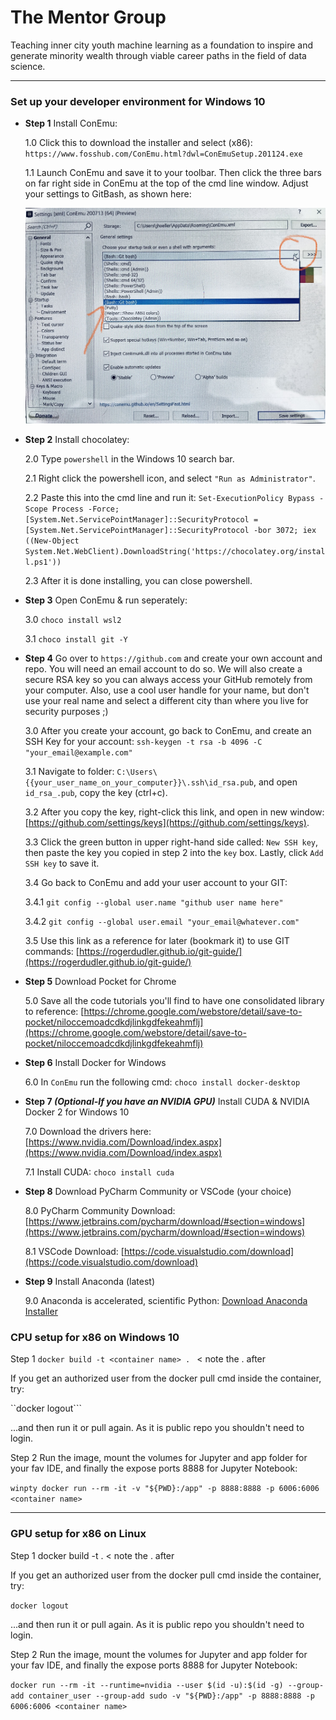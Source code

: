 # The Mentor Group
Teaching inner city youth machine learning as a foundation to inspire and generate minority wealth through viable career paths in the field of data science.

-------------------------------------------------------------

### Set up your developer environment for Windows 10

 - <strong>Step 1</strong> Install ConEmu:
   
   1.0 Click this to download the installer and select (x86): ```https://www.fosshub.com/ConEmu.html?dwl=ConEmuSetup.201124.exe```

   1.1 Launch ConEmu and save it to your toolbar. Then click the three bars on far right side in ConEmu at the top of the cmd line window. Adjust your settings to GitBash, as shown here:
      
      ![a](./img/con_emu.jpg)


 - <strong>Step 2</strong> Install chocolatey:

   2.0 Type ```powershell``` in the Windows 10 search bar.

   2.1 Right click the powershell icon, and select ```"Run as Administrator"```.  

   2.2 Paste this into the cmd line and run it: ```Set-ExecutionPolicy Bypass -Scope Process -Force; [System.Net.ServicePointManager]::SecurityProtocol = [System.Net.ServicePointManager]::SecurityProtocol -bor 3072; iex ((New-Object System.Net.WebClient).DownloadString('https://chocolatey.org/install.ps1'))```

   2.3 After it is done installing, you can close powershell.



 - <strong>Step 3</strong> Open ConEmu & run seperately: 

   3.0 ```choco install wsl2```
   
   3.1 ```choco install git -Y```

   
 - <strong>Step 4</strong> Go over to ```https://github.com``` and create your own account and repo. You will need an email account to do so. We will also create a secure RSA key so you can always access your GitHub remotely from your computer. Also, use a cool user handle for your name, but don't use your real name and select a different city than where you live for security purposes ;)

   3.0 After you create your account, go back to ConEmu, and create an SSH Key for your account: ```ssh-keygen -t rsa -b 4096 -C "your_email@example.com"```

   3.1 Navigate to folder: ```C:\Users\{{your_user_name_on_your_computer}}\.ssh\id_rsa.pub```, and open ```id_rsa_.pub```, copy the key (ctrl+c).

   3.2 After you copy the key, right-click this link, and open in new window: [https://github.com/settings/keys](https://github.com/settings/keys).
  
   3.3  Click the green button in upper right-hand side called: ```New SSH key```, then paste the key you copied in step 2 into the ```key``` box. Lastly, click ```Add SSH key``` to save it.

   3.4 Go back to ConEmu and add your user account to your GIT:

      3.4.1  ``` git config --global user.name "github user name here" ```

      3.4.2  ``` git config --global user.email "your_email@whatever.com" ```

   3.5 Use this link as a reference for later (bookmark it) to use GIT commands: [https://rogerdudler.github.io/git-guide/](https://rogerdudler.github.io/git-guide/)


 - <strong>Step 5</strong> Download Pocket for Chrome

   5.0 Save all the code tutorials you'll find to have one consolidated library to reference: [https://chrome.google.com/webstore/detail/save-to-pocket/niloccemoadcdkdjlinkgdfekeahmflj](https://chrome.google.com/webstore/detail/save-to-pocket/niloccemoadcdkdjlinkgdfekeahmflj)


 - <strong>Step 6</strong> Install Docker for Windows

   6.0 In ```ConEmu``` run the following cmd: ```choco install docker-desktop```


 - <strong>Step 7 <em>(Optional-If you have an NVIDIA GPU)</em></strong> Install CUDA & NVIDIA Docker 2 for Windows 10

   7.0 Download the drivers here: [https://www.nvidia.com/Download/index.aspx](https://www.nvidia.com/Download/index.aspx)

   7.1 Install CUDA: ```choco install cuda```  


 - <strong>Step 8</strong> Download PyCharm Community or VSCode (your choice)
  
   8.0 PyCharm Community Download: [https://www.jetbrains.com/pycharm/download/#section=windows](https://www.jetbrains.com/pycharm/download/#section=windows)

   8.1 VSCode Download: [https://code.visualstudio.com/download](https://code.visualstudio.com/download)


 - <strong>Step 9</strong> Install Anaconda (latest)

   9.0 Anaconda is accelerated, scientific Python: [Download Anaconda Installer](https://repo.anaconda.com/archive/Anaconda3-2020.11-Windows-x86_64.exe)



### CPU setup for x86 on Windows 10

Step 1
```docker build -t <container name> . ``` < note the . after

If you get an authorized user from the docker pull cmd inside the container, try:

``docker logout```

...and then run it or pull again. As it is public repo you shouldn't need to login.

Step 2
Run the image, mount the volumes for Jupyter and app folder for your fav IDE, and finally the expose ports 8888 for Jupyter Notebook:

```winpty docker run --rm -it -v "${PWD}:/app" -p 8888:8888 -p 6006:6006 <container name>```

---------------------------------------------------

### GPU setup for x86 on Linux

Step 1
docker build -t <container name> . < note the . after

If you get an authorized user from the docker pull cmd inside the container, try:

```docker logout```

...and then run it or pull again. As it is public repo you shouldn't need to login.

Step 2
Run the image, mount the volumes for Jupyter and app folder for your fav IDE, and finally the expose ports 8888 for Jupyter Notebook:

```docker run --rm -it --runtime=nvidia --user $(id -u):$(id -g) --group-add container_user --group-add sudo -v "${PWD}:/app" -p 8888:8888 -p 6006:6006 <container name>```
